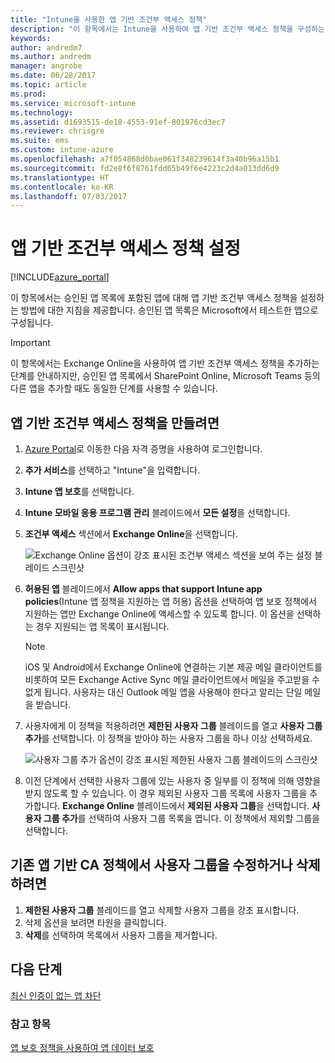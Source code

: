 ```yaml
---
title: "Intune을 사용한 앱 기반 조건부 액세스 정책"
description: "이 항목에서는 Intune을 사용하여 앱 기반 조건부 액세스 정책을 구성하는 방법을 설명합니다."
keywords: 
author: andredm7
ms.author: andredm
manager: angrobe
ms.date: 06/28/2017
ms.topic: article
ms.prod: 
ms.service: microsoft-intune
ms.technology: 
ms.assetid: d1693515-de18-4553-91ef-801976cd3ec7
ms.reviewer: chrisgre
ms.suite: ems
ms.custom: intune-azure
ms.openlocfilehash: a7f054868d0bae061f348239614f3a40b96a15b1
ms.sourcegitcommit: fd2e8f6f8761fdd65b49f6e4223c2d4a013dd6d9
ms.translationtype: HT
ms.contentlocale: ko-KR
ms.lasthandoff: 07/03/2017
---
```

# <a name="set-up-app-based-conditional-access-policies"></a>앱 기반 조건부 액세스 정책 설정

[!INCLUDE[azure_portal](./includes/azure_portal.md)]

이 항목에서는 승인된 앱 목록에 포함된 앱에 대해 앱 기반 조건부 액세스 정책을 설정하는 방법에 대한 지침을 제공합니다. 승인된 앱 목록은 Microsoft에서 테스트한 앱으로 구성됩니다.

> [!IMPORTANT]
> 이 항목에서는 Exchange Online을 사용하여 앱 기반 조건부 액세스 정책을 추가하는 단계를 안내하지만, 승인된 앱 목록에서 SharePoint Online, Microsoft Teams 등의 다른 앱을 추가할 때도 동일한 단계를 사용할 수 있습니다.

## <a name="to-create-an-app-based-conditional-access-policy"></a>앱 기반 조건부 액세스 정책을 만들려면
1.  [Azure Portal](https://portal.azure.com)로 이동한 다음 자격 증명을 사용하여 로그인합니다.

2.  **추가 서비스**를 선택하고 "Intune"을 입력합니다.

3.  **Intune 앱 보호**를 선택합니다.

4.  **Intune 모바일 응용 프로그램 관리** 블레이드에서 **모든 설정**을 선택합니다.

5.  **조건부 액세스** 섹션에서 **Exchange Online**을 선택합니다.

    ![Exchange Online 옵션이 강조 표시된 조건부 액세스 섹션을 보여 주는 설정 블레이드 스크린샷](./media/MAM-conditional-access-1.png)

6. **허용된 앱** 블레이드에서 **Allow apps that support Intune app policies**(Intune 앱 정책을 지원하는 앱 허용) 옵션을 선택하여 앱 보호 정책에서 지원하는 앱만 Exchange Online에 액세스할 수 있도록 합니다. 이 옵션을 선택하는 경우 지원되는 앱 목록이 표시됩니다.

    > [!NOTE]
    > iOS 및 Android에서 Exchange Online에 연결하는 기본 제공 메일 클라이언트를 비롯하여 모든 Exchange Active Sync 메일 클라이언트에서 메일을 주고받을 수 없게 됩니다. 사용자는 대신 Outlook 메일 앱을 사용해야 한다고 알리는 단일 메일을 받습니다.

7. 사용자에게 이 정책을 적용하려면 **제한된 사용자 그룹** 블레이드를 열고 **사용자 그룹 추가**를 선택합니다. 이 정책을 받아야 하는 사용자 그룹을 하나 이상 선택하세요.

    ![사용자 그룹 추가 옵션이 강조 표시된 제한된 사용자 그룹 블레이드의 스크린샷](./media/mam-ca-add-user-group.png)

8. 이전 단계에서 선택한 사용자 그룹에 있는 사용자 중 일부를 이 정책에 의해 영향을 받지 않도록 할 수 있습니다. 이 경우 제외된 사용자 그룹 목록에 사용자 그룹을 추가합니다. **Exchange Online** 블레이드에서 **제외된 사용자 그룹**을 선택합니다. **사용자 그룹 추가**를 선택하여 사용자 그룹 목록을 엽니다. 이 정책에서 제외할 그룹을 선택합니다.

## <a name="to-modify-or-delete-user-groups-from-an-existing-app-based-ca-policy"></a>기존 앱 기반 CA 정책에서 사용자 그룹을 수정하거나 삭제하려면

1. **제한된 사용자 그룹** 블레이드를 열고 삭제할 사용자 그룹을 강조 표시합니다.
2. 삭제 옵션을 보려면 타원을 클릭합니다.
3. **삭제**를 선택하여 목록에서 사용자 그룹을 제거합니다.

## <a name="next-steps"></a>다음 단계
[최신 인증이 없는 앱 차단](app-modern-authentication-block.md)

### <a name="see-also"></a>참고 항목

[앱 보호 정책을 사용하여 앱 데이터 보호](app-protection-policies.md)
